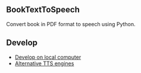 ## BookTextToSpeech
Convert book in PDF format to speech using Python.


## Develop
- [Develop on local computer](docs/README-Develop-on-local-computer.md)
- [Alternative TTS engines](docs/README-Alternative-TTS-engines.md)
